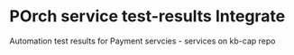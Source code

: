 # POrch service test-results Integrate
Automation test results for Payment servcies - services on kb-cap repo  
